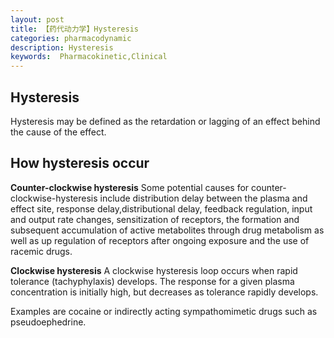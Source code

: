 ```yaml
---
layout: post
title: 【药代动力学】Hysteresis
categories: pharmacodynamic
description: Hysteresis
keywords:  Pharmacokinetic,Clinical
---
```


## Hysteresis

Hysteresis may be defined as the retardation or lagging of an effect behind the cause of the effect.


## How hysteresis occur

**Counter-clockwise hysteresis**
Some potential causes for counter-clockwise-hysteresis include distribution delay between the plasma and effect site, response delay,distributional delay, feedback regulation, input and output rate changes, 
sensitization of receptors, the formation and subsequent accumulation of active metabolites through drug metabolism as well as up regulation of receptors after ongoing exposure
and the use of racemic drugs.


**Clockwise hysteresis**
A clockwise hysteresis loop occurs when rapid tolerance (tachyphylaxis) develops. The response for a given plasma concentration is initially high, but decreases as tolerance rapidly develops. 

Examples are cocaine or indirectly acting sympathomimetic drugs such as pseudoephedrine.
